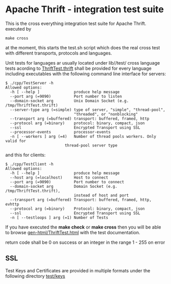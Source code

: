 # Apache Thrift - integration test suite

This is the cross everything integration test suite for Apache Thrift.
executed by

    make cross

at the moment, this starts the test.sh script which does the real cross test
with different transports, protocols and languages.

Unit tests for languages ar usually located under lib/<lang>/test/
cross language tests acording to [ThriftTest.thrift](ThriftTest.thrift) shall be
provided for every language including executables with the following command
line interface for servers:

    $ ./cpp/TestServer -h
    Allowed options:
      -h [ --help ]               produce help message
      --port arg (=9090)          Port number to listen
      --domain-socket arg         Unix Domain Socket (e.g. /tmp/ThriftTest.thrift)
      --server-type arg (=simple) type of server, "simple", "thread-pool", 
                                  "threaded", or "nonblocking"
      --transport arg (=buffered) transport: buffered, framed, http
      --protocol arg (=binary)    protocol: binary, compact, json
      --ssl                       Encrypted Transport using SSL
      --processor-events          processor-events
      -n [ --workers ] arg (=4)   Number of thread pools workers. Only valid for 
                              thread-pool server type

and this for clients:

    $ ./cpp/TestClient -h
    Allowed options:
      -h [ --help ]               produce help message
      --host arg (=localhost)     Host to connect
      --port arg (=9090)          Port number to connect
      --domain-socket arg         Domain Socket (e.g. /tmp/ThriftTest.thrift), 
                                  instead of host and port
      --transport arg (=buffered) Transport: buffered, framed, http, evhttp
      --protocol arg (=binary)    Protocol: binary, compact, json
      --ssl                       Encrypted Transport using SSL
      -n [ --testloops ] arg (=1) Number of Tests

If you have executed the **make check** or **make cross** then you will be able to browse
[gen-html/ThriftTest.html](gen-html/ThriftTest.html) with the test documentation.

return code shall be 0 on success or an integer in the range 1 - 255 on error

## SSL
Test Keys and Certificates are provided in multiple formats under the following
directory [test/keys](keys)

